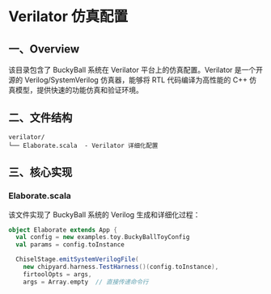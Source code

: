 # Verilator 仿真配置

## 一、Overview

该目录包含了 BuckyBall 系统在 Verilator 平台上的仿真配置。Verilator 是一个开源的 Verilog/SystemVerilog 仿真器，能够将 RTL 代码编译为高性能的 C++ 仿真模型，提供快速的功能仿真和验证环境。

## 二、文件结构

```
verilator/
└── Elaborate.scala  - Verilator 详细化配置
```

## 三、核心实现

### Elaborate.scala

该文件实现了 BuckyBall 系统的 Verilog 生成和详细化过程：

```scala
object Elaborate extends App {
  val config = new examples.toy.BuckyBallToyConfig
  val params = config.toInstance

  ChiselStage.emitSystemVerilogFile(
    new chipyard.harness.TestHarness()(config.toInstance),
    firtoolOpts = args,
    args = Array.empty  // 直接传递命令行
